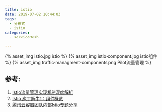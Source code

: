 ```yaml
---
title: istio
date: 2019-07-02 10:44:03
tags:
  - 分布式
  - istio
categories: 
  - serviceMesh  

---
```


{% asset_img  istio.jpg  istio %}
{% asset_img  istio-component.jpg  istio组件  %}
{% asset_img  traffic-managment-components.png  Pilot流量管理  %}

## 参考:

1. [Istio流量管理实现机制深度解析](https://zhaohuabing.com/post/2018-09-25-istio-traffic-management-impl-intro/)
2. [Istio 庖丁解牛1：组件概览](https://mp.weixin.qq.com/s/VwqxrZsVmn4a5PcVckaLxA)
3. [腾讯云容器团队内部Istio专题分享](https://mp.weixin.qq.com/s/NjMncH84uEl_PywOFFMlFA)

